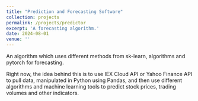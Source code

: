 ```yaml
---
title: "Prediction and Forecasting Software"
collection: projects
permalink: /projects/predictor
excerpt: 'A forecasting algorithm.'
date: 2024-08-01
venue: ''
---
```


An algorithm which uses different methods from sk-learn, algorithms and pytorch for forecasting.

Right now, the idea behind this is to use IEX Cloud API or Yahoo Finance API to pull data, manipulated in Python using Pandas, and then use different algorithms and machine learning tools to predict stock prices, trading volumes and other indicators.
